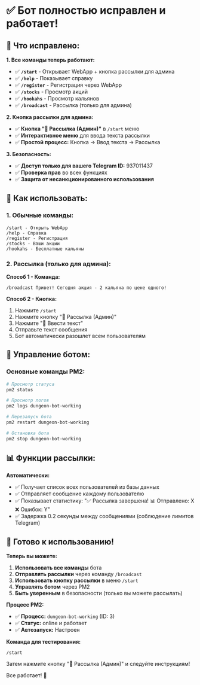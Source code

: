 # ✅ Бот полностью исправлен и работает!

## 🎯 Что исправлено:

**1. Все команды теперь работают:**
- ✅ **`/start`** - Открывает WebApp + кнопка рассылки для админа
- ✅ **`/help`** - Показывает справку
- ✅ **`/register`** - Регистрация через WebApp
- ✅ **`/stocks`** - Просмотр акций
- ✅ **`/hookahs`** - Просмотр кальянов
- ✅ **`/broadcast`** - Рассылка (только для админа)

**2. Кнопка рассылки для админа:**
- ✅ **Кнопка "📢 Рассылка (Админ)"** в `/start` меню
- ✅ **Интерактивное меню** для ввода текста рассылки
- ✅ **Простой процесс:** Кнопка → Ввод текста → Рассылка

**3. Безопасность:**
- ✅ **Доступ только для вашего Telegram ID:** 937011437
- ✅ **Проверка прав** во всех функциях
- ✅ **Защита от несанкционированного использования**

## 🚀 Как использовать:

### 1. Обычные команды:
```
/start - Открыть WebApp
/help - Справка
/register - Регистрация
/stocks - Ваши акции
/hookahs - Бесплатные кальяны
```

### 2. Рассылка (только для админа):

**Способ 1 - Команда:**
```
/broadcast Привет! Сегодня акция - 2 кальяна по цене одного!
```

**Способ 2 - Кнопка:**
1. Нажмите `/start`
2. Нажмите кнопку "📢 Рассылка (Админ)"
3. Нажмите "📝 Ввести текст"
4. Отправьте текст сообщения
5. Бот автоматически разошлет всем пользователям

## 🔧 Управление ботом:

### Основные команды PM2:
```bash
# Просмотр статуса
pm2 status

# Просмотр логов
pm2 logs dungeon-bot-working

# Перезапуск бота
pm2 restart dungeon-bot-working

# Остановка бота
pm2 stop dungeon-bot-working
```

## 📊 Функции рассылки:

**Автоматически:**
- ✅ Получает список всех пользователей из базы данных
- ✅ Отправляет сообщение каждому пользователю
- ✅ Показывает статистику: "✅ Рассылка завершена! 📊 Отправлено: X ❌ Ошибок: Y"
- ✅ Задержка 0.2 секунды между сообщениями (соблюдение лимитов Telegram)

## 🎉 Готово к использованию!

**Теперь вы можете:**
1. **Использовать все команды** бота
2. **Отправлять рассылки** через команду `/broadcast`
3. **Использовать кнопку рассылки** в меню `/start`
4. **Управлять ботом** через PM2
5. **Быть уверенным** в безопасности (только вы можете рассылать)

**Процесс PM2:**
- ✅ **Процесс:** `dungeon-bot-working` (ID: 3)
- ✅ **Статус:** online и работает
- ✅ **Автозапуск:** Настроен

**Команда для тестирования:**
```
/start
```
Затем нажмите кнопку "📢 Рассылка (Админ)" и следуйте инструкциям!

Все работает! 🚀

